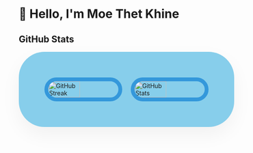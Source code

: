 
# 👋 Hello, I'm Moe Thet Khine
## GitHub Stats

<!-- <div style="display: flex; flex-direction: row; justify-content: center; align-items: center; max-width: 1200px; margin: 0 auto; gap: 20px;">
    <img src="https://streak-stats.demolab.com?user=MoeThetKhine&theme=tokyonight&date_format=j%20M%5B%20Y%5D&start_date=2024-11-01&card_width=450&cache_seconds=60" alt="GitHub Streak" style="width: 45%;"/>
    <img src="https://github-readme-stats.vercel.app/api?username=MoeThetKhine&show_icons=true&count_private=true&hide=contribs&theme=tokyonight&icon_color=ff7f50&card_width=450" alt="GitHub Stats" style="width: 45%;"/>
</div> -->

<div style="display: flex; flex-direction: row; justify-content: center; align-items: center; max-width: 1200px; margin: 0 auto; gap: 20px; background-color: #87ceeb; padding: 60px; border-radius: 60px; box-shadow: 0 18px 45px rgba(0, 0, 0, 0.05);">
    <!-- GitHub Streak -->
    <img src="https://streak-stats.demolab.com?user=MoeThetKhine&theme=gotham&date_format=j%20M%5B%20Y%5D&card_width=450&cache_seconds=1800" 
         alt="GitHub Streak" 
         style="
             width: 45%; 
             border: 9px solid #3498db; 
             border-radius: 60px; 
         "
    />
    <!-- GitHub Stats -->
    <img src="https://github-readme-stats.vercel.app/api?username=MoeThetKhine&show_icons=true&count_private=true&hide=contribs=false&theme=gotham&icon_color=3498db&card_width=450&cache_seconds=1800" 
         alt="GitHub Stats" 
         style="
             width: 45%; 
             border: 9px solid #3498db; 
             border-radius: 60px; 
         "
    />
</div>
